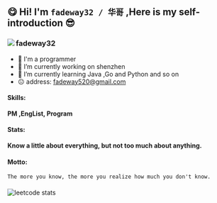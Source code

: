 ## 😋 Hi!   I'm  `fadeway32 / 华哥` ,Here is my self-introduction 😎 
###  
 <img align="left" src='https://gitee.com/fadeway32/fadeway32/raw/master/img/cover.png' style='max-width: 100%;max-height: 100%;'/>  </img>
###
###
### fadeway32 
- 👋 I'm a programmer 
- 🔭 I’m currently working on shenzhen 
- 🌱 I’m currently learning Java ,Go and Python and so on
- 😐 address: fadeway520@gmail.com
####
#### Skills:

<strong>PM ,EngList, Program</strong>

#### Stats:

<strong>Know a little about everything, but not too much about anything.</strong>

#### Motto:

~~~
The more you know, the more you realize how much you don't know.
~~~
#### 

<a align="left" href="https://github.com/fadeway32/">
 <img align="left" src="https://github-readme-stats.vercel.app/api?username=fadeway32&show_icons=true&theme=buefy&hide_border=true" alt="" /> 
</a>


 <img align="left" style=' display: block;' alt='leetcode stats' src='https://stats.justsong.cn/api/leetcode?username=fadeway32&cn=true'/>









